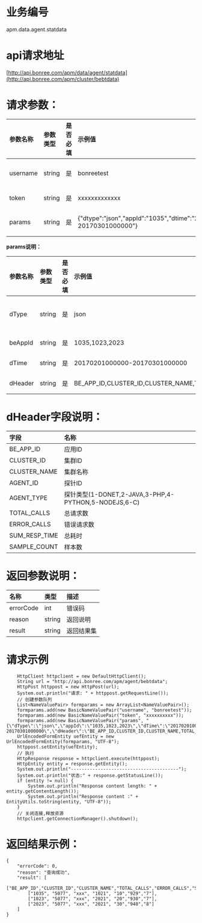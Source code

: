 # 业务编号

apm.data.agent.statdata

# api请求地址

[http://api.bonree.com/apm/data/agent/statdata](http://api.bonree.com/apm/cluster/bebtdata)

# 请求参数：

| 参数名称 | 参数类型 | 是否必填 | 示例值 | 参数说明 |
| :--- | :--- | :--- | :--- | :--- |
| username | string | 是 | bonreetest | 用户名 |
| token | string | 是 | xxxxxxxxxxxxx | 令牌 |
| params | string | 是 | {"dtype":"json","appId":"1035","dtime":"20170201000000-20170301000000"} | 参数json |

**params说明：**

| 参数名称 | 参数类型 | 是否必填 | 示例值 | 参数说明 |
| :--- | :--- | :--- | :--- | :--- |
| dType | string | 是 | json | 数据类型\(csv、json\) |
| beAppId | string | 是 | 1035,1023,2023 | 后端应用ID |
| dTime | string | 是 | 20170201000000-20170301000000 | 查询时间范围 |
| dHeader | string | 是 | BE\_APP\_ID,CLUSTER\_ID,CLUSTER\_NAME,TOTAL\_CALLS,ERROR\_CALLS,SUM\_RESP\_TIME,SAMPLE\_COUNT | 指标数据项 |

# dHeader字段说明：

| 字段 | 名称 |
| :--- | :--- |
| BE\_APP\_ID | 应用ID |
| CLUSTER\_ID | 集群ID |
| CLUSTER\_NAME | 集群名称 |
| AGENT\_ID | 探针ID |
| AGENT\_TYPE | 探针类型\(1-DONET,2-JAVA,3-PHP,4-PYTHON,5-NODEJS,6-C\) |
| TOTAL\_CALLS | 总请求数 |
| ERROR\_CALLS | 错误请求数 |
| SUM\_RESP\_TIME | 总耗时 |
| SAMPLE\_COUNT | 样本数 |

# 返回参数说明：

| 名称 | 类型 | 描述 |
| :--- | :--- | :--- |
| errorCode | int | 错误码 |
| reason | string | 返回说明 |
| result | string | 返回结果集 |

# 请求示例

```
    HttpClient httpclient = new DefaultHttpClient();
    String url = "http://api.bonree.com/apm/agent/bebtdata";
    HttpPost httppost = new HttpPost(url);
    System.out.println("请求: " + httppost.getRequestLine());
    // 创建参数队列
    List<NameValuePair> formparams = new ArrayList<NameValuePair>();
    formparams.add(new BasicNameValuePair("username", "bonreetest"));
    formparams.add(new BasicNameValuePair("token", "xxxxxxxxxx"));
    formparams.add(new BasicNameValuePair("params", "{\"dType\":\"json\",\"appId\":\"1035,1023,2023\",\"dTime\":\"20170201000000-20170301000000\",\"dHeader\":\"BE_APP_ID,CLUSTER_ID,CLUSTER_NAME,TOTAL_CALLS,ERROR_CALLS,SUM_RESP_TIME,SAMPLE_COUNT\"}"));
    UrlEncodedFormEntity uefEntity = new UrlEncodedFormEntity(formparams, "UTF-8");
    httppost.setEntity(uefEntity);
    // 执行
    HttpResponse response = httpclient.execute(httppost);
    HttpEntity entity = response.getEntity();
    System.out.println("----------------------------------------");
    System.out.println("状态:" + response.getStatusLine());
    if (entity != null) {
        System.out.println("Response content length: " + entity.getContentLength());
        System.out.println("Response content :" + EntityUtils.toString(entity, "UTF-8"));
    }
    // 关闭连接,释放资源
    httpclient.getConnectionManager().shutdown();
```

# 返回结果示例：

```
{
    "errorCode": 0,
    "reason": "查询成功",
    "result": [
        ["BE_APP_ID","CLUSTER_ID","CLUSTER_NAME","TOTAL_CALLS","ERROR_CALLS","SUM_RESP_TIME","SAMPLE_COUNT"],
        ["1035", "5077", "xxx", "1021", "10","929","7"],
        ["1023", "5077", "xxx", "2021", "20","930","7"],
        ["2023", "5077", "xxx", "2021", "30","940","8"]
    ]
}
```



